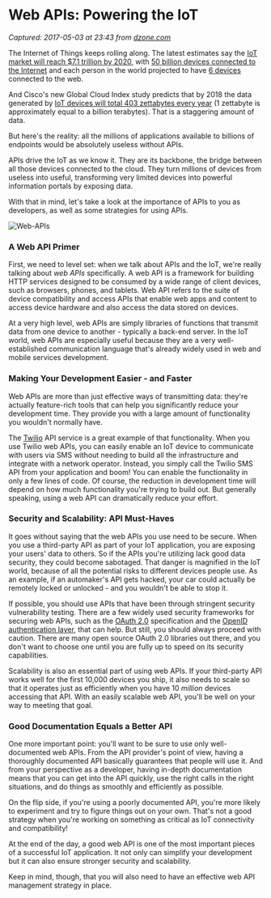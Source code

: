 # Web APIs: Powering the IoT

_Captured: 2017-05-03 at 23:43 from [dzone.com](https://dzone.com/articles/web-apis-powering-the-iot-1?edition=294992&utm_source=Daily%20Digest&utm_medium=email&utm_campaign=dd%202017-05-03)_

The Internet of Things keeps rolling along. The latest estimates say the [IoT market will reach ](http://www.zdnet.com/article/internet-of-things-market-to-hit-7-1-trillion-by-2020-idc/)[$7.1 trillion by 2020](http://www.zdnet.com/article/internet-of-things-market-to-hit-7-1-trillion-by-2020-idc/), with [50 billion devices connected to the Internet](http://www.smartgridnews.com/story/50-billion-connected-iot-devices-2020/2015-04-21) and each person in the world projected to have [6 devices](http://www.wired.com/insights/2014/07/internet-things-will-disrupt-everything/) connected to the web.

And Cisco's new Global Cloud Index study predicts that by 2018 the data generated by [IoT devices will total ](http://www.theguardian.com/technology/blog/2011/jun/29/zettabyte-data-internet-cisco)[403 zettabytes every year](http://www.theguardian.com/technology/blog/2011/jun/29/zettabyte-data-internet-cisco) (1 zettabyte is approximately equal to a billion terabytes). That is a staggering amount of data.

But here's the reality: all the millions of applications available to billions of endpoints would be absolutely useless without APIs.

APIs drive the IoT as we know it. They are its backbone, the bridge between all those devices connected to the cloud. They turn millions of devices from useless into useful, transforming very limited devices into powerful information portals by exposing data.

With that in mind, let's take a look at the importance of APIs to you as developers, as well as some strategies for using APIs.

![Web-APIs](http://www.golgi.io/wp-content/uploads/2015/10/Web-APIs.png)

### **A Web API Primer**

First, we need to level set: when we talk about APIs and the IoT, we're really talking about _web APIs_ specifically. A web API is a framework for building HTTP services designed to be consumed by a wide range of client devices, such as browsers, phones, and tablets. Web API refers to the suite of device compatibility and access APIs that enable web apps and content to access device hardware and also access the data stored on devices.

At a very high level, web APIs are simply libraries of functions that transmit data from one device to another - typically a back-end server. In the IoT world, web APIs are especially useful because they are a very well-established communication language that's already widely used in web and mobile services development.

### **Making Your Development Easier - and Faster**

Web APIs are more than just effective ways of transmitting data: they're actually feature-rich tools that can help you significantly reduce your development time. They provide you with a large amount of functionality you wouldn't normally have.

The [Twilio](https://www.twilio.com/) API service is a great example of that functionality. When you use Twilio web APIs, you can easily enable an IoT device to communicate with users via SMS without needing to build all the infrastructure and integrate with a network operator. Instead, you simply call the Twilio SMS API from your application and boom! You can enable the functionality in only a few lines of code. Of course, the reduction in development time will depend on how much functionality you're trying to build out. But generally speaking, using a web API can dramatically reduce your effort.

### **Security and Scalability: API Must-Haves**

It goes without saying that the web APIs you use need to be secure. When you use a third-party API as part of your IoT application, you are exposing your users' data to others. So if the APIs you're utilizing lack good data security, they could become sabotaged. That danger is magnified in the IoT world, because of all the potential risks to different devices people use. As an example, if an automaker's API gets hacked, your car could actually be remotely locked or unlocked - and you wouldn't be able to stop it.

If possible, you should use APIs that have been through stringent security vulnerability testing. There are a few widely used security frameworks for securing web APIs, such as the [OAuth 2.0](http://oauth.net/2/) specification and the [OpenID authentication layer](http://openid.net/), that can help. But still, you should always proceed with caution. There are many open source OAuth 2.0 libraries out there, and you don't want to choose one until you are fully up to speed on its security capabilities.

Scalability is also an essential part of using web APIs. If your third-party API works well for the first 10,000 devices you ship, it also needs to scale so that it operates just as efficiently when you have 10 _million_ devices accessing that API. With an easily scalable web API, you'll be well on your way to meeting that goal.

### **Good Documentation Equals a Better API**

One more important point: you'll want to be sure to use only well-documented web APIs. From the API provider's point of view, having a thoroughly documented API basically guarantees that people will use it. And from your perspective as a developer, having in-depth documentation means that you can get into the API quickly, use the right calls in the right situations, and do things as smoothly and efficiently as possible.

On the flip side, if you're using a poorly documented API, you're more likely to experiment and try to figure things out on your own. That's not a good strategy when you're working on something as critical as IoT connectivity and compatibility!

At the end of the day, a good web API is one of the most important pieces of a successful IoT application. It not only can simplify your development but it can also ensure stronger security and scalability.

Keep in mind, though, that you will also need to have an effective web API management strategy in place.
